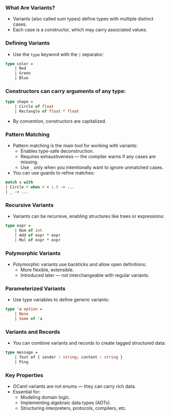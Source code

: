 ### What Are Variants?
- Variants (also called sum types) define types with multiple distinct cases.
- Each case is a constructor, which may carry associated values.

### Defining Variants
- Use the `type` keyword with the `|` separator:
```ocaml
type color =
	| Red
	| Green
	| Blue
```

### Constructors can carry arguments of any type:
```ocaml
type shape =
	| Circle of float
	| Rectangle of float * float
```
- By convention, constructors are capitalized.

### Pattern Matching
- Pattern matching is the main tool for working with variants:
    - Enables type-safe deconstruction.
    - Requires exhaustiveness — the compiler warns if any cases are missing.
    - Use `_` only when you intentionally want to ignore unmatched cases.
- You can use guards to refine matches:
```ocaml
match s with
| Circle r when r < 1.0 -> ...
| _ -> ...
```

### Recursive Variants
- Variants can be recursive, enabling structures like trees or expressions:
```ocaml
type expr =
	| Num of int
	| Add of expr * expr
	| Mul of expr * expr
```

### Polymorphic Variants
- Polymorphic variants use backticks and allow open definitions:
	- More flexible, extensible.
    - Introduced later — not interchangeable with regular variants.

### Parameterized Variants
- Use type variables to define generic variants:
```ocaml
type 'a option =
	| None
	| Some of 'a
```

### Variants and Records
- You can combine variants and records to create tagged structured data:
```ocaml
type message =
	| Text of { sender : string; content : string }
	| Ping
```

### Key Properties
- OCaml variants are not enums — they can carry rich data.
- Essential for:
    - Modeling domain logic.
    - Implementing algebraic data types (ADTs).
    - Structuring interpreters, protocols, compilers, etc.
